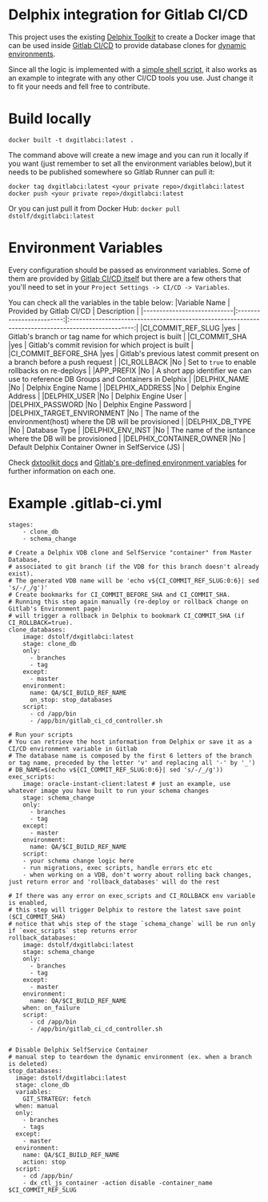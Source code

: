 # Delphix integration for Gitlab CI/CD

This project uses the existing [Delphix Toolkit](https://github.com/delphix/dxtoolkit/) to create a Docker image that can be used inside [Gitlab CI/CD](https://docs.gitlab.com/ee/ci/) to provide database clones for [dynamic environments](https://docs.gitlab.com/ee/ci/environments.html#dynamic-environments).

Since all the logic is implemented with a [simple shell script](./bin/gitlab_ci_cd_controller.sh), it also works as an example to integrate with any other CI/CD tools you use. Just change it to fit your needs and fell free to contribute.

# Build locally 

```
docker built -t dxgitlabci:latest .
```

The command above will create a new image and you can run it locally if you want (just remember to set all the environment variables below),but it needs to be published somewhere so Gitlab Runner can pull it:
```
docker tag dxgitlabci:latest <your private repo>/dxgitlabci:latest
docker push <your private repo>/dxgitlabci:latest
```

Or you can just pull it from Docker Hub:
`docker pull dstolf/dxgitlabci:latest`

# Environment Variables

Every configuration should be passed as environment variables. Some of them are provided by [Gitlab CI/CD itself](https://docs.gitlab.com/ee/ci/variables/#predefined-environment-variables) but there are a few others that you'll need to set in your `Project Settings -> CI/CD -> Variables`. 

You can check all the variables in the table below:
|Variable Name               | Provided by Gitlab CI/CD | Description                                                                                        |
|----------------------------|:------------------------:|:--------------------------------------------------------------------------------------------------:|
|CI_COMMIT_REF_SLUG          |yes                       | Gitlab's branch or tag name for which project is built                                             |
|CI_COMMIT_SHA               |yes                       | Gitlab's commit revision for which project is built                                                |
|CI_COMMIT_BEFORE_SHA        |yes                       | Gitlab's previous latest commit present on a branch before a push request                          |
|CI_ROLLBACK                 |No                        | Set to `true` to enable rollbacks on re-deploys                                                    |
|APP_PREFIX                  |No                        | A short app identifier we can use to reference DB Groups and Containers in Delphix                 |
|DELPHIX_NAME                |No                        | Delphix Engine Name                                                                                |
|DELPHIX_ADDRESS             |No                        | Delphix Engine Address                                                                             |
|DELPHIX_USER                |No                        | Delphix Engine User                                                                                |
|DELPHIX_PASSWORD            |No                        | Delphix Engine Password                                                                            |
|DELPHIX_TARGET_ENVIRONMENT  |No                        | The name of the environment(host) where the DB will be provisioned                                 |
|DELPHIX_DB_TYPE             |No                        | Database Type                                                                                      |
|DELPHIX_ENV_INST            |No                        | The name of the isntance where the DB will be provisioned                                          |
|DELPHIX_CONTAINER_OWNER     |No                        | Default Delphix Container Owner in SelfService (JS)                                                |

Check [dxtoolkit docs](https://github.com/delphix/dxtoolkit/wiki) and [Gitlab's pre-defined environment variables](https://docs.gitlab.com/ee/ci/variables/#predefined-environment-variables) for further information on each one.

# Example .gitlab-ci.yml

```
stages:
    - clone_db
    - schema_change

# Create a Delphix VDB clone and SelfService "container" from Master Database, 
# associated to git branch (if the VDB for this branch doesn't already exist).
# The generated VDB name will be 'echo v${CI_COMMIT_REF_SLUG:0:6}| sed 's/-/_/g')'
# Create bookmarks for CI_COMMIT_BEFORE_SHA and CI_COMMIT_SHA.
# Running this step again manually (re-deploy or rollback change on Gitlab's Environment page)
# will trigger a rollback in Delphix to bookmark CI_COMMIT_SHA (if CI_ROLLBACK=true).
clone_databases:
    image: dstolf/dxgitlabci:latest
    stage: clone_db
    only:
      - branches
      - tag
    except:
      - master
    environment:
      name: QA/$CI_BUILD_REF_NAME
      on_stop: stop_databases
    script:
      - cd /app/bin
      - /app/bin/gitlab_ci_cd_controller.sh

# Run your scripts
# You can retrieve the host information from Delphix or save it as a CI/CD environment variable in Gitlab
# The database name is composed by the first 6 letters of the branch or tag name, preceded by the letter 'v' and replacing all '-' by '_')
# DB_NAME=$(echo v${CI_COMMIT_REF_SLUG:0:6}| sed 's/-/_/g'))
exec_scripts:
    image: oracle-instant-client:latest # just an example, use whatever image you have built to run your schema changes
    stage: schema_change
    only:
      - branches
      - tag
    except:
      - master
    environment:
      name: QA/$CI_BUILD_REF_NAME
    script:
    - your schema change logic here
    - run migrations, exec scripts, handle errors etc etc
    - when working on a VDB, don't worry about rolling back changes, just return error and 'rollback_databases' will do the rest

# If there was any error on exec_scripts and CI_ROLLBACK env variable is enabled, 
# this step will trigger Delphix to restore the latest save point ($CI_COMMIT_SHA)
# notice that whis step of the stage `schema_change` will be run only if `exec_scripts` step returns error
rollback_databases:
    image: dstolf/dxgitlabci:latest
    stage: schema_change
    only:
      - branches
      - tag
    except:
      - master
    environment:
      name: QA/$CI_BUILD_REF_NAME
    when: on_failure
    script:
      - cd /app/bin
      - /app/bin/gitlab_ci_cd_controller.sh


# Disable Delphix SelfService Container
# manual step to teardown the dynamic environment (ex. when a branch is deleted)
stop_databases:
  image: dstolf/dxgitlabci:latest
  stage: clone_db
  variables:
    GIT_STRATEGY: fetch
  when: manual
  only:
    - branches
    - tags
  except:
    - master
  environment:
    name: QA/$CI_BUILD_REF_NAME
    action: stop
  script:
    - cd /app/bin/
    - dx_ctl_js_container -action disable -container_name $CI_COMMIT_REF_SLUG

```
